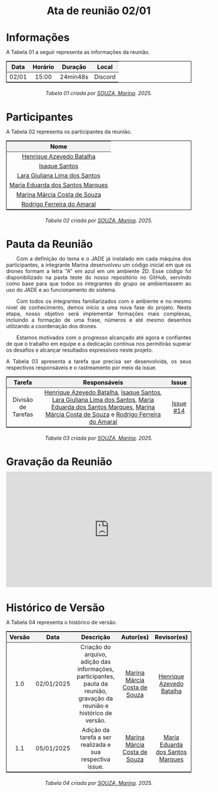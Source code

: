 <!DOCTYPE html>
<html lang="en">
<head>
  <meta charset="UTF-8">
  <meta name="viewport" content="width=device-width, initial-scale=1.0">
  <title>Módulo Aplicando</title>
  <style>
    /* Estilo geral para as tabelas */
    table {
      margin-left: auto;
      margin-right: auto;
      border-collapse: collapse;
      width: 100%;
      max-width: 1200px;
      text-align: center;
      border: 1px solid black;
      font-size: 16px;
      margin-bottom: 20px;
    }

    th, td {
      padding: 8px;
      border: 1px solid black;
    }

    thead th {
      background-color: #f2f2f2;
      color: #000; /* Cor padrão para modo claro */
    }

  /* Alteração para o modo escuro */
  @media (prefers-color-scheme: dark) {
    .tabela-alunos thead th {
      color: #888; /* Cor cinza apenas para os títulos no modo escuro */
    }
  }

    /* Espaçamento adicional para textos abaixo das tabelas */
    .section-text {
      margin-top: 20px;
    }
  </style>
</head>
<body>
  <h1 align="center"><strong>Ata de reunião 02/01</strong></h1>

<h1 style="font-weight: bold; margin-bottom: 10px;">Informações</h1>
<p align="justify" class="section-text">
  A Tabela 01 a seguir representa as informações da reunião.
  </p>

  <div style="text-align: center;">
    <table>
      <thead>
        <tr>
          <th>Data</th>
          <th>Horário</th>
          <th>Duração</th>
          <th>Local</th>
        </tr>
      </thead>
      <tbody>
        <tr>
          <td>02/01</td>
          <td>15:00</td>
          <td>24min48s</td>
          <td>Discord</td>
        </tr>
      </tbody>
    </table>
    <p style="margin-top: 10px; text-align: center;">
      <em>Tabela 01 criada por <a href="https://github.com/The-Boss-Nina" target="_blank">SOUZA, Marina</a>. 2025.</em>
    </p>
  </div>
</body>
</html>

<h1 style="font-weight: bold; margin-bottom: 10px;">Participantes</h1>
<p align="justify" class="section-text">
  A Tabela 02 representa os participantes da reunião.
  </p>

  <div style="text-align: center;">
    <table>
      <thead>
        <tr>
          <th>Nome</th>
        </tr>
      </thead>
      <tbody>
        <tr>
          <td><a href="https://github.com/EduardaSMarques" target="_blank">Henrique Azevedo Batalha</a></td>
            </tr>
            <tr>
                <td><a href="https://github.com/gravelylara" target="_blank">Isaque Santos</a></td>
            </tr>
            <tr>
                <td><a href="https://github.com/The-Boss-Nina" target="_blank">Lara Giuliana Lima dos Santos</a></td>
            </tr>
            <tr>
                <td><a href="https://github.com/HeBatalha" target="_blank">Maria Eduarda dos Santos Marques</a></td>
            </tr>
            <tr>
                <td><a href="https://github.com/IsaqueSH" target="_blank">Marina Márcia Costa de Souza</a></td>
            </tr>
            <tr>
                <td><a href="https://github.com/rodrigoFAmaral" target="_blank">Rodrigo Ferreira do Amaral</a></td>
            </tr>
        </tr>
      </tbody>
    </table>
    <p style="margin-top: 10px; text-align: center;">
      <em>Tabela 02 criada por <a href="https://github.com/The-Boss-Nina" target="_blank">SOUZA, Marina</a>. 2025.</em>
    </p>
  </div>
</body>
</html>

<h1 style="font-weight: bold; margin-bottom: 10px;">Pauta da Reunião</h1>
<p align="justify">
    &emsp;&emsp;Com a definição do tema e o JADE já instalado em cada máquina dos participantes, a integrante Marina desenvolveu um código inicial em que os drones formam a letra "A" em azul em um ambiente 2D. Esse código foi disponibilizado na pasta teste do nosso repositório no GitHub, servindo como base para que todos os integrantes do grupo se ambientassem ao uso do JADE e ao funcionamento do sistema.
  </p>
  <p align="justify">
    &emsp;&emsp;Com todos os integrantes familiarizados com o ambiente e no mesmo nível de conhecimento, demos início a uma nova fase do projeto. Nesta etapa, nosso objetivo será implementar formações mais complexas, incluindo a formação de uma frase, números e até mesmo desenhos utilizando a coordenação dos drones.
  </p>
  <p align="justify">
    &emsp;&emsp;Estamos motivados com o progresso alcançado até agora e confiantes de que o trabalho em equipe e a dedicação contínua nos permitirão superar os desafios e alcançar resultados expressivos neste projeto.
  <p>
<p align="justify" class="section-text">
  A Tabela 03 apresenta a tarefa que precisa ser desenvolvida, os seus respectivos responsáveis e o rastreamento por meio da issue.

  <div style="text-align: center;">
    <table>
      <thead>
        <tr>
          <th>Tarefa</th>
          <th>Responsáveis</th>
          <th>Issue</th>
        </tr>
      </thead>
      <tbody>
        <tr>
          <td>Divisão de Tarefas</td>
          <td>
            <a href="https://github.com/HeBatalha" target="_blank">Henrique Azevedo Batalha</a>, 
            <a href="https://github.com/IsaqueSH" target="_blank">Isaque Santos</a>, 
            <a href="https://github.com/gravelylara" target="_blank">Lara Giuliana Lima dos Santos</a>, 
            <a href="https://github.com/EduardaSMarques" target="_blank">Maria Eduarda dos Santos Marques</a>, 
            <a href="https://github.com/The-Boss-Nina" target="_blank">Marina Márcia Costa de Souza</a> e 
            <a href="https://github.com/rodrigoFAmaral" target="_blank">Rodrigo Ferreira do Amaral</a>
          </td>
          <td><a href="https://github.com/UnBSMA2024-2/2024.2_G2_SMA_ProjetoComportamentoCooperativo/issues/14" target="_blank">Issue #14</a></td>
        </tr>
      </tbody>
    </table>
    <p style="margin-top: 10px; text-align: center;">
      <em>Tabela 03 criada por <a href="https://github.com/The-Boss-Nina" target="_blank">SOUZA, Marina</a>. 2025.</em>
    </p>
  </div>
</body>
</html>

<h1 style="font-weight: bold; margin-bottom: 10px;">Gravação da Reunião</h1>
<div style="text-align: center;">
    <iframe width="560" height="315" src="https://www.youtube.com/embed/cFRIIwHcbe8" 
            title="YouTube video player" frameborder="0" 
            allow="accelerometer; autoplay; clipboard-write; encrypted-media; gyroscope; picture-in-picture; web-share" 
            referrerpolicy="strict-origin-when-cross-origin" allowfullscreen>
    </iframe>
</div>
<p align="justify">
</p>

<h1 style="font-weight: bold; margin-bottom: 10px;">Histórico de Versão</h1>
<p align="justify">
A Tabela 04 representa o histórico de versão.
  </p>
  <div style="text-align: center;">
    <table>
      <thead>
        <tr>
          <th>Versão</th>
          <th>Data</th>
          <th>Descrição</th>
          <th>Autor(es)</th>
          <th>Revisor(es)</th>
        </tr>
      </thead>
      <tbody>
        <tr>
          <td>1.0</td>
          <td>02/01/2025</td>
          <td>Criação do arquivo, adição das informações, participantes, pauta da reunião, gravação da reunião e histórico de versão. </td>
          <td><a href="https://github.com/The-Boss-Nina" target="_blank">Marina Márcia Costa de Souza</a></td>
          <td><a href="https://github.com/HeBatalha" target="_blank">Henrique Azevedo Batalha</a></td>
        </tr>
        <td>1.1</td>
          <td>05/01/2025</td>
          <td>Adição da tarefa a ser realizada e sua respectiva issue. </td>
          <td><a href="https://github.com/The-Boss-Nina" target="_blank">Marina Márcia Costa de Souza</a></td>
          <td><a href="https://github.com/EduardaSMarques" target="_blank">Maria Eduarda dos Santos Marques</a></td>
        </tr>
      </tbody>
    </table>
    <p style="margin-top: 10px; text-align: center;">
      <em>Tabela 04 criada por <a href="https://github.com/The-Boss-Nina" target="_blank">SOUZA, Marina</a>. 2025.</em>
    </p>
  </div>
</body>
</html>
